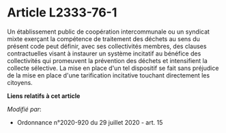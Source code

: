 # Article L2333-76-1

Un établissement public de coopération intercommunale ou un syndicat mixte exerçant la compétence de traitement des déchets
au sens du présent code peut définir, avec ses collectivités membres, des clauses contractuelles visant à instaurer un
système incitatif au bénéfice des collectivités qui promeuvent la prévention des déchets et intensifient la collecte
sélective. La mise en place d'un tel dispositif se fait sans préjudice de la mise en place d'une tarification incitative
touchant directement les citoyens.

**Liens relatifs à cet article**

_Modifié par_:

  - Ordonnance n°2020-920 du 29 juillet 2020 - art. 15
